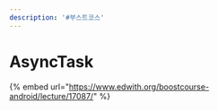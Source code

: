 ```yaml
---
description: '#부스트코스'
---
```


# AsyncTask

{% embed url="https://www.edwith.org/boostcourse-android/lecture/17087/" %}



